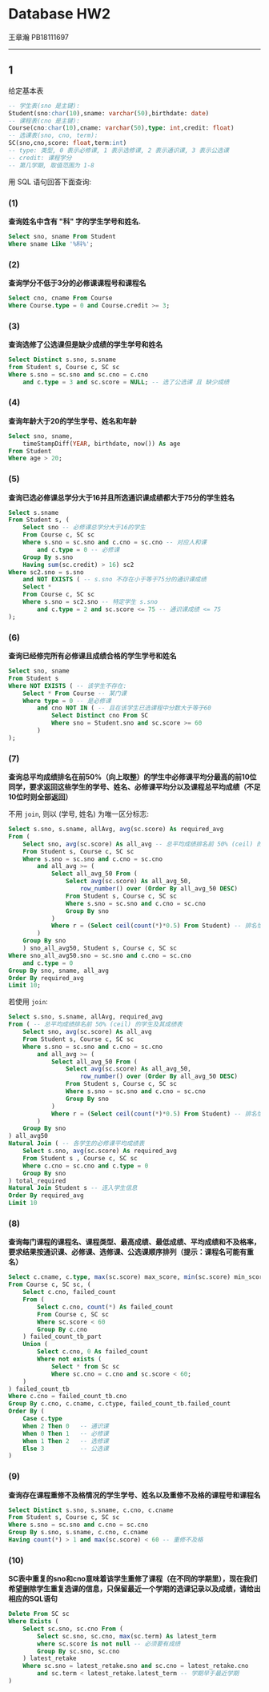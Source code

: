 # Database HW2

王章瀚 PB18111697

-----

## 1

给定基本表
```sql
-- 学生表(sno 是主键):
Student(sno:char(10),sname: varchar(50),birthdate: date)
-- 课程表(cno 是主键):
Course(cno:char(10),cname: varchar(50),type: int,credit: float)
-- 选课表(sno, cno, term):
SC(sno,cno,score: float,term:int)
-- type: 类型, 0 表示必修课, 1 表示选修课, 2 表示通识课, 3 表示公选课
-- credit: 课程学分
-- 第几学期, 取值范围为 1-8
```

用 SQL 语句回答下面查询:

### (1)
**查询姓名中含有 "科" 字的学生学号和姓名.**

```sql
Select sno, sname From Student
Where sname Like '%科%';
```

### (2)
**查询学分不低于3分的必修课课程号和课程名**

```sql
Select cno, cname From Course
Where Course.type = 0 and Course.credit >= 3;
```

### (3)
**查询选修了公选课但是缺少成绩的学生学号和姓名**

```sql
Select Distinct s.sno, s.sname
from Student s, Course c, SC sc
Where s.sno = sc.sno and sc.cno = c.cno
    and c.type = 3 and sc.score = NULL; -- 选了公选课 且 缺少成绩
```

### (4)
**查询年龄大于20的学生学号、姓名和年龄**

```sql
Select sno, sname, 
    timeStampDiff(YEAR, birthdate, now()) As age
From Student
Where age > 20;
```

### (5)
**查询已选必修课总学分大于16并且所选通识课成绩都大于75分的学生姓名**

```sql
Select s.sname
From Student s, (
    Select sno -- 必修课总学分大于16的学生
    From Course c, SC sc
    Where s.sno = sc.sno and c.cno = sc.cno -- 对应人和课
        and c.type = 0 -- 必修课
    Group By s.sno
    Having sum(sc.credit) > 16) sc2
Where sc2.sno = s.sno 
    and NOT EXISTS ( -- s.sno 不存在小于等于75分的通识课成绩
    Select *
    From Course c, SC sc
    Where s.sno = sc2.sno -- 特定学生 s.sno
        and c.type = 2 and sc.score <= 75 -- 通识课成绩 <= 75
);
```

### (6)
**查询已经修完所有必修课且成绩合格的学生学号和姓名**

```sql
Select sno, sname
From Student s
Where NOT EXISTS ( -- 该学生不存在:
    Select * From Course -- 某门课
    Where type = 0 -- 是必修课
        and cno NOT IN ( -- 且在该学生已选课程中分数大于等于60
            Select Distinct cno From SC 
            Where sno = Student.sno and sc.score >= 60
        )
);
```

### (7)
**查询总平均成绩排名在前50%（向上取整）的学生中必修课平均分最高的前10位同学，要求返回这些学生的学号、姓名、必修课平均分以及课程总平均成绩（不足10位时则全部返回）**

不用 `join`, 则以 (学号, 姓名) 为唯一区分标志:
```sql
Select s.sno, s.sname, allAvg, avg(sc.score) As required_avg
From (
    Select sno, avg(sc.score) As all_avg -- 总平均成绩排名前 50% (ceil) 的学生
    From Student s, Course c, SC sc
    Where s.sno = sc.sno and c.cno = sc.cno
        and all_avg >= (
            Select all_avg_50 From (
                Select avg(sc.score) As all_avg_50,
                    row_number() over (Order By all_avg_50 DESC)
                From Student s, Course c, SC sc
                Where s.sno = sc.sno and c.cno = sc.cno
                Group By sno
            )
            Where r = (Select ceil(count(*)*0.5) From Student) -- 排名恰为 50% 上取整的排名序号
        ) 
    Group By sno
    ) sno_all_avg50, Student s, Course c, SC sc
Where sno_all_avg50.sno = sc.sno and c.cno = sc.cno
    and c.type = 0
Group By sno, sname, all_avg
Order By required_avg
Limit 10;
```

若使用 `join`:
```sql
Select s.sno, s.sname, allAvg, required_avg
From ( -- 总平均成绩排名前 50% (ceil) 的学生及其成绩表
    Select sno, avg(sc.score) As all_avg 
    From Student s, Course c, SC sc
    Where s.sno = sc.sno and c.cno = sc.cno
        and all_avg >= (
            Select all_avg_50 From (
                Select avg(sc.score) As all_avg_50,
                    row_number() over (Order By all_avg_50 DESC)
                From Student s, Course c, SC sc
                Where s.sno = sc.sno and c.cno = sc.cno
                Group By sno
            )
            Where r = (Select ceil(count(*)*0.5) From Student) -- 排名恰为 50% 上取整的排名序号
        ) 
    Group By sno
) all_avg50
Natural Join ( -- 各学生的必修课平均成绩表
    Select s.sno, avg(sc.score) As required_avg
    From Student s , Course c, SC sc
    Where c.cno = sc.cno and c.type = 0
    Group By sno
) total_required
Natural Join Student s -- 连入学生信息
Order By required_avg
Limit 10
```
<!-- select * from (
    select id, avg(score2) avgscore2 from tmp group by id
    ) tt
natural join (
    select name, avg(score1) avgscore1 from tmp group by name
    ) t
natural join tmp
order by score2
; -->
### (8)
**查询每门课程的课程名、课程类型、最高成绩、最低成绩、平均成绩和不及格率，要求结果按通识课、必修课、选修课、公选课顺序排列（提示：课程名可能有重名）**

```sql
Select c.cname, c.type, max(sc.score) max_score, min(sc.score) min_score, avg(sc.score) avg_score, failed_count_tb.failed_count / count(sc.score) failed_rate
From Course c, SC sc, (
    Select c.cno, failed_count 
    From (
        Select c.cno, count(*) As failed_count
        From Course c, SC sc
        Where sc.score < 60
        Group By c.cno
    ) failed_count_tb_part
    Union (
        Select c.cno, 0 As failed_count
        Where not exists (
            Select * from Sc sc
            Where sc.cno = c.cno and sc.score < 60;
    )
) failed_count_tb
Where c.cno = failed_count_tb.cno
Group By c.cno, c.cname, c.ctype, failed_count_tb.failed_count
Order By (
    Case c.type
    When 2 Then 0   -- 通识课
    When 0 Then 1   -- 必修课
    When 1 Then 2   -- 选修课
    Else 3          -- 公选课
)
```

### (9)
**查询存在课程重修不及格情况的学生学号、姓名以及重修不及格的课程号和课程名**

```sql
Select Distinct s.sno, s.sname, c.cno, c.cname
From Student s, Course c, SC sc
Where s.sno = sc.sno and c.cno = sc.cno
Group By s.sno, s.sname, c.cno, c.cname
Having count(*) > 1 and max(sc.score) < 60 -- 重修不及格
```

### (10)
**SC表中重复的sno和cno意味着该学生重修了课程（在不同的学期里），现在我们希望删除学生重复选课的信息，只保留最近一个学期的选课记录以及成绩，请给出相应的SQL语句**

```sql
Delete From SC sc
Where Exists (
    Select sc.sno, sc.cno From (
        Select sc.sno, sc.cno, max(sc.term) As latest_term
        where sc.score is not null -- 必须要有成绩
        Group By sc.sno, sc.cno
    ) latest_retake
    Where sc.sno = latest_retake.sno and sc.cno = latest_retake.cno
        and sc.term < latest_retake.latest_term -- 学期早于最近学期
)
```
